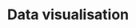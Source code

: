 ---
layout: collection
title: "Data visualisation"
description: "How we visualise data at the NHSBSA"
tags: home
order: 9
collection_tag: data
pagination:
  data: collections.data
  size: 50
  alias: Data visualisation
---